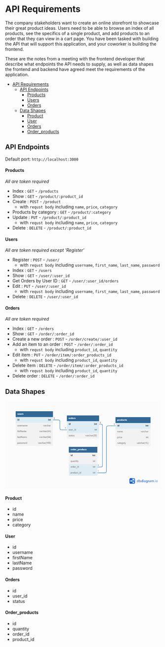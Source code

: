 # API Requirements

The company stakeholders want to create an online storefront to showcase their great product ideas. Users need to be able to browse an index of all products, see the specifics of a single product, and add products to an order that they can view in a cart page. You have been tasked with building the API that will support this application, and your coworker is building the frontend.

These are the notes from a meeting with the frontend developer that describe what endpoints the API needs to supply, as well as data shapes the frontend and backend have agreed meet the requirements of the application.

- [API Requirements](#api-requirements)
  - [API Endpoints](#api-endpoints)
      - [Products](#products)
      - [Users](#users)
      - [Orders](#orders)
  - [Data Shapes](#data-shapes)
      - [Product](#product)
      - [User](#user)
      - [Orders](#orders-1)
      - [Order_products](#order_products)

## API Endpoints

Default port: `http://localhost:3000`

#### Products

_All are token required_

- Index : `GET` - `/products`
- Show : `GET` - `/product/:product_id`
- Create : `POST` - `/product`
  - with `requst body` including `name`, `price`, `category`
- Products by category : `GET` - `/product/:category`
- Update : `PUT` - `/product/:product_id`
  - with `requst body` including `name`, `price`, `category`
- Delete : `DELETE` - `/product/:product_id`

#### Users

_All are token required except 'Register'_

- Register : `POST` - `/user/`
  - with `requst body` including `username`, `first_name`, `last_name`, `password`
- Index : `GET` - `/users`
- Show : `GET` - `/user/:user_id`
- Get Orders by User ID : `GET` - `/user/:user_id/orders`
- Edit : `PUT` - `/user/:user_id`
  - with `requst body` including `username`, `first_name`, `last_name`, `password`
- Delete : `DELETE` - `/user/:user_id`

#### Orders

_All are token required_

- Index : `GET` - `/orders`
- Show : `GET` - `/order/:order_id`
- Create a new order : `POST` - `/order/create/:user_id`
- Add an item to an order : `POST` - `/order/:order_id`
  - with `requst body` including `product_id`, `quantity`
- Edit item : `PUT` - `/order/item/:order_products_id`
  - with `requst body` including `product_id`, `quantity`
- Delete item : `DELETE` - `/order/item/:order_products_id`
  - with `requst body` including `product_id`, `quantity`
- Delete order : `DELETE` - `/order/:order_id`

## Data Shapes

![Database Structure](assets/db_structure.png)

#### Product

- id
- name
- price
- category

#### User

- id
- username
- firstName
- lastName
- password

#### Orders

- id
- user_id
- status

#### Order_products

- id
- quantity
- order_id
- product_id
